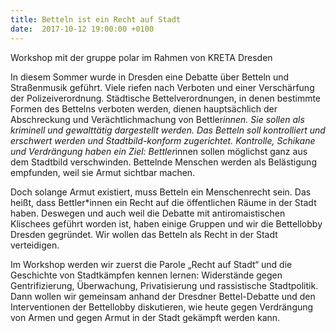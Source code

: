 ```yaml
---
title: Betteln ist ein Recht auf Stadt
date:  2017-10-12 19:00:00 +0100
---
```


Workshop mit der gruppe polar im Rahmen von KRETA Dresden



In diesem Sommer wurde in Dresden eine Debatte über Betteln und Straßenmusik geführt. Viele riefen nach Verboten und einer
Verschärfung der Polizeiverordnung.
Städtische Bettelverordnungen, in denen bestimmte Formen des Bettelns verboten werden, dienen hauptsächlich der Abschreckung
und Verächtlichmachung von Bettler*innen. Sie sollen als kriminell und gewalttätig dargestellt werden. Das Betteln soll kontrolliert
und erschwert werden und Stadtbild-konform zugerichtet. Kontrolle, Schikane und Verdrängung haben ein Ziel: Bettler*innen
sollen möglichst ganz aus dem Stadtbild verschwinden. Bettelnde Menschen werden als Belästigung empfunden, weil sie Armut
sichtbar machen.


Doch solange Armut existiert, muss Betteln ein Menschenrecht sein. Das heißt, dass Bettler*innen ein Recht auf die öffentlichen
Räume in der Stadt haben. Deswegen und auch weil die Debatte mit antiromaistischen Klischees geführt worden ist, haben einige
Gruppen und wir die Bettellobby Dresden gegründet. Wir wollen das Betteln als Recht in der Stadt verteidigen.


Im Workshop werden wir zuerst die Parole „Recht auf Stadt“ und die Geschichte von Stadtkämpfen kennen lernen: Widerstände
gegen Gentrifizierung, Überwachung, Privatisierung und rassistische Stadtpolitik. Dann wollen wir gemeinsam anhand der Dresdner
Bettel-Debatte und den Interventionen der Bettellobby diskutieren, wie heute gegen Verdrängung von Armen und gegen Armut in
der Stadt gekämpft werden kann.


